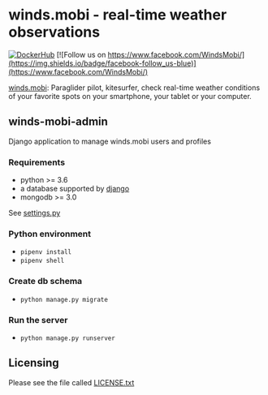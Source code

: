 winds.mobi - real-time weather observations
===========================================

[![DockerHub](https://img.shields.io/docker/cloud/automated/windsmobi/winds-mobi-admin)](https://cloud.docker.com/u/windsmobi/repository/docker/windsmobi/winds-mobi-admin)
[![Follow us on https://www.facebook.com/WindsMobi/](https://img.shields.io/badge/facebook-follow_us-blue)](https://www.facebook.com/WindsMobi/)

[winds.mobi](http://winds.mobi): Paraglider pilot, kitesurfer, check real-time weather conditions of your favorite spots
on your smartphone, your tablet or your computer.

winds-mobi-admin
--------------------

Django application to manage winds.mobi users and profiles

### Requirements

- python >= 3.6
- a database supported by [django](https://docs.djangoproject.com/en/2.2/ref/databases/) 
- mongodb >= 3.0

See [settings.py](https://github.com/winds-mobi/winds-mobi-admin/blob/master/winds_mobi_admin/settings.py)

### Python environment

- `pipenv install`
- `pipenv shell`

### Create db schema

- `python manage.py migrate`

### Run the server

- `python manage.py runserver`

Licensing
---------

Please see the file called [LICENSE.txt](https://github.com/winds-mobi/winds-mobi-admin/blob/master/LICENSE.txt)
